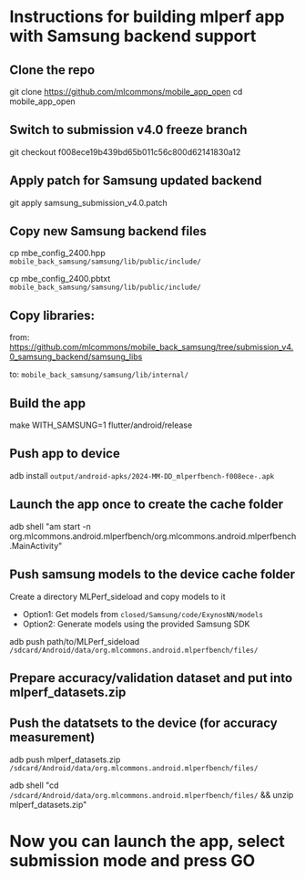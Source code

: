 # Instructions for building mlperf app with Samsung backend support 

## Clone the repo 
git clone https://github.com/mlcommons/mobile_app_open
cd mobile_app_open

## Switch to submission v4.0 freeze branch
git checkout f008ece19b439bd65b011c56c800d62141830a12

## Apply patch for Samsung updated backend 
git apply samsung_submission_v4.0.patch 

## Copy new Samsung backend files 
cp mbe_config_2400.hpp `mobile_back_samsung/samsung/lib/public/include/`


cp mbe_config_2400.pbtxt `mobile_back_samsung/samsung/lib/public/include/`

## Copy libraries:
from: https://github.com/mlcommons/mobile_back_samsung/tree/submission_v4.0_samsung_backend/samsung_libs 


to: `mobile_back_samsung/samsung/lib/internal/`

## Build the app
make WITH_SAMSUNG=1 flutter/android/release

## Push app to device
adb install `output/android-apks/2024-MM-DD_mlperfbench-f008ece-.apk`

## Launch the app once to create the cache folder
adb shell "am start -n org.mlcommons.android.mlperfbench/org.mlcommons.android.mlperfbench.MainActivity"

## Push samsung models to the device cache folder
Create a directory MLPerf_sideload and copy models to it
- Option1: Get models from  `closed/Samsung/code/ExynosNN/models`
- Option2: Generate models using the provided Samsung SDK


adb push path/to/MLPerf_sideload `/sdcard/Android/data/org.mlcommons.android.mlperfbench/files/`

## Prepare accuracy/validation dataset and put into mlperf_datasets.zip 

## Push the datatsets to the device (for accuracy measurement)
adb push mlperf_datasets.zip `/sdcard/Android/data/org.mlcommons.android.mlperfbench/files/`


adb shell "cd `/sdcard/Android/data/org.mlcommons.android.mlperfbench/files/` && unzip mlperf_datasets.zip"

# Now you can launch the app, select submission mode and press GO
